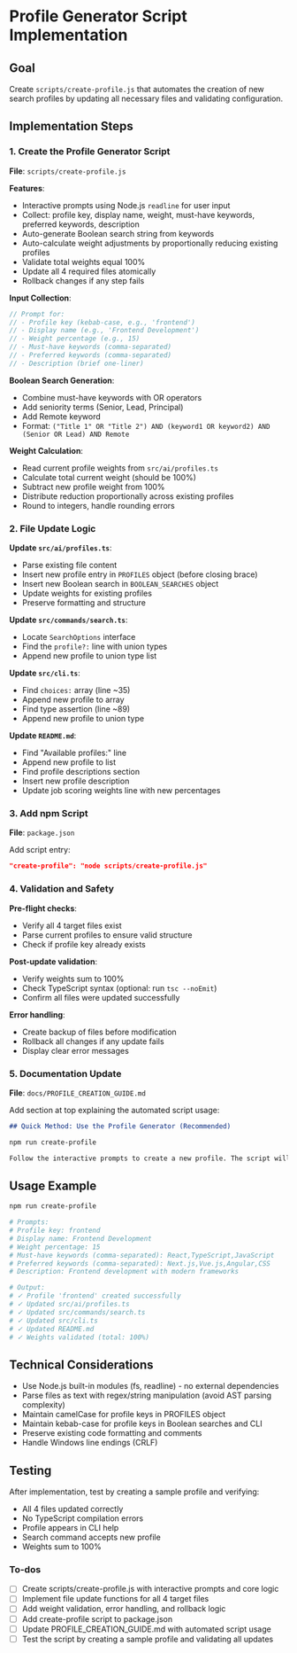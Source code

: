 <!-- 6dee80c1-bbf1-444f-b6a2-ad252e6a51d5 bd42c2e2-93c5-426a-96ff-8b177ea74bd9 -->
# Profile Generator Script Implementation

## Goal

Create `scripts/create-profile.js` that automates the creation of new search profiles by updating all necessary files and validating configuration.

## Implementation Steps

### 1. Create the Profile Generator Script

**File**: `scripts/create-profile.js`

**Features**:

- Interactive prompts using Node.js `readline` for user input
- Collect: profile key, display name, weight, must-have keywords, preferred keywords, description
- Auto-generate Boolean search string from keywords
- Auto-calculate weight adjustments by proportionally reducing existing profiles
- Validate total weights equal 100%
- Update all 4 required files atomically
- Rollback changes if any step fails

**Input Collection**:

```javascript
// Prompt for:
// - Profile key (kebab-case, e.g., 'frontend')
// - Display name (e.g., 'Frontend Development')
// - Weight percentage (e.g., 15)
// - Must-have keywords (comma-separated)
// - Preferred keywords (comma-separated)
// - Description (brief one-liner)
```

**Boolean Search Generation**:

- Combine must-have keywords with OR operators
- Add seniority terms (Senior, Lead, Principal)
- Add Remote keyword
- Format: `("Title 1" OR "Title 2") AND (keyword1 OR keyword2) AND (Senior OR Lead) AND Remote`

**Weight Calculation**:

- Read current profile weights from `src/ai/profiles.ts`
- Calculate total current weight (should be 100%)
- Subtract new profile weight from 100%
- Distribute reduction proportionally across existing profiles
- Round to integers, handle rounding errors

### 2. File Update Logic

**Update `src/ai/profiles.ts`**:

- Parse existing file content
- Insert new profile entry in `PROFILES` object (before closing brace)
- Insert new Boolean search in `BOOLEAN_SEARCHES` object
- Update weights for existing profiles
- Preserve formatting and structure

**Update `src/commands/search.ts`**:

- Locate `SearchOptions` interface
- Find the `profile?:` line with union types
- Append new profile to union type list

**Update `src/cli.ts`**:

- Find `choices:` array (line ~35)
- Append new profile to array
- Find type assertion (line ~89)
- Append new profile to union type

**Update `README.md`**:

- Find "Available profiles:" line
- Append new profile to list
- Find profile descriptions section
- Insert new profile description
- Update job scoring weights line with new percentages

### 3. Add npm Script

**File**: `package.json`

Add script entry:

```json
"create-profile": "node scripts/create-profile.js"
```

### 4. Validation and Safety

**Pre-flight checks**:

- Verify all 4 target files exist
- Parse current profiles to ensure valid structure
- Check if profile key already exists

**Post-update validation**:

- Verify weights sum to 100%
- Check TypeScript syntax (optional: run `tsc --noEmit`)
- Confirm all files were updated successfully

**Error handling**:

- Create backup of files before modification
- Rollback all changes if any update fails
- Display clear error messages

### 5. Documentation Update

**File**: `docs/PROFILE_CREATION_GUIDE.md`

Add section at top explaining the automated script usage:

```markdown
## Quick Method: Use the Profile Generator (Recommended)

npm run create-profile

Follow the interactive prompts to create a new profile. The script will automatically update all required files.
```

## Usage Example

```bash
npm run create-profile

# Prompts:
# Profile key: frontend
# Display name: Frontend Development
# Weight percentage: 15
# Must-have keywords (comma-separated): React,TypeScript,JavaScript
# Preferred keywords (comma-separated): Next.js,Vue.js,Angular,CSS
# Description: Frontend development with modern frameworks

# Output:
# ✓ Profile 'frontend' created successfully
# ✓ Updated src/ai/profiles.ts
# ✓ Updated src/commands/search.ts  
# ✓ Updated src/cli.ts
# ✓ Updated README.md
# ✓ Weights validated (total: 100%)
```

## Technical Considerations

- Use Node.js built-in modules (fs, readline) - no external dependencies
- Parse files as text with regex/string manipulation (avoid AST parsing complexity)
- Maintain camelCase for profile keys in PROFILES object
- Maintain kebab-case for profile keys in Boolean searches and CLI
- Preserve existing code formatting and comments
- Handle Windows line endings (CRLF)

## Testing

After implementation, test by creating a sample profile and verifying:

- All 4 files updated correctly
- No TypeScript compilation errors
- Profile appears in CLI help
- Search command accepts new profile
- Weights sum to 100%

### To-dos

- [ ] Create scripts/create-profile.js with interactive prompts and core logic
- [ ] Implement file update functions for all 4 target files
- [ ] Add weight validation, error handling, and rollback logic
- [ ] Add create-profile script to package.json
- [ ] Update PROFILE_CREATION_GUIDE.md with automated script usage
- [ ] Test the script by creating a sample profile and validating all updates